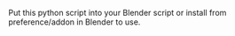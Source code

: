 Put this python script into your Blender script or install from preference/addon in Blender to use.
